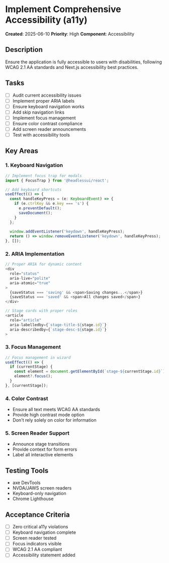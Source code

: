 # Implement Comprehensive Accessibility (a11y)

**Created**: 2025-06-10
**Priority**: High
**Component**: Accessibility

## Description
Ensure the application is fully accessible to users with disabilities, following WCAG 2.1 AA standards and Next.js accessibility best practices.

## Tasks
- [ ] Audit current accessibility issues
- [ ] Implement proper ARIA labels
- [ ] Ensure keyboard navigation works
- [ ] Add skip navigation links
- [ ] Implement focus management
- [ ] Ensure color contrast compliance
- [ ] Add screen reader announcements
- [ ] Test with accessibility tools

## Key Areas

### 1. Keyboard Navigation
```typescript
// Implement focus trap for modals
import { FocusTrap } from '@headlessui/react';

// Add keyboard shortcuts
useEffect(() => {
  const handleKeyPress = (e: KeyboardEvent) => {
    if (e.ctrlKey && e.key === 's') {
      e.preventDefault();
      saveDocument();
    }
  };
  
  window.addEventListener('keydown', handleKeyPress);
  return () => window.removeEventListener('keydown', handleKeyPress);
}, []);
```

### 2. ARIA Implementation
```typescript
// Proper ARIA for dynamic content
<div
  role="status"
  aria-live="polite"
  aria-atomic="true"
>
  {saveStatus === 'saving' && <span>Saving changes...</span>}
  {saveStatus === 'saved' && <span>All changes saved</span>}
</div>

// Stage cards with proper roles
<article
  role="article"
  aria-labelledby={`stage-title-${stage.id}`}
  aria-describedby={`stage-desc-${stage.id}`}
>
```

### 3. Focus Management
```typescript
// Focus management in wizard
useEffect(() => {
  if (currentStage) {
    const element = document.getElementById(`stage-${currentStage.id}`);
    element?.focus();
  }
}, [currentStage]);
```

### 4. Color Contrast
- Ensure all text meets WCAG AA standards
- Provide high contrast mode option
- Don't rely solely on color for information

### 5. Screen Reader Support
- Announce stage transitions
- Provide context for form errors
- Label all interactive elements

## Testing Tools
- axe DevTools
- NVDA/JAWS screen readers
- Keyboard-only navigation
- Chrome Lighthouse

## Acceptance Criteria
- [ ] Zero critical a11y violations
- [ ] Keyboard navigation complete
- [ ] Screen reader tested
- [ ] Focus indicators visible
- [ ] WCAG 2.1 AA compliant
- [ ] Accessibility statement added
